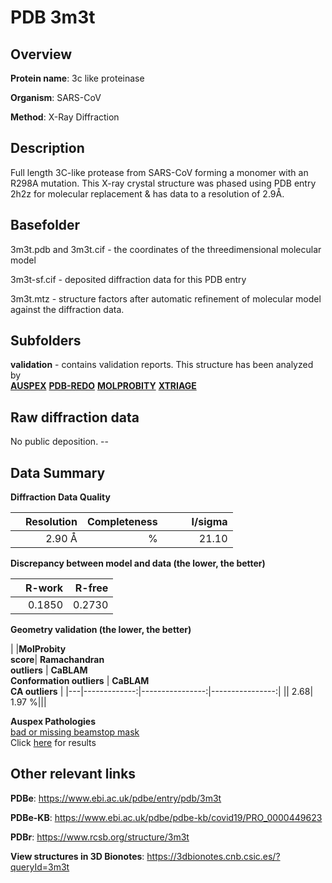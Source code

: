 # PDB 3m3t

## Overview

**Protein name**: 3c like proteinase

**Organism**: SARS-CoV

**Method**: X-Ray Diffraction

## Description

Full length 3C-like protease from SARS-CoV forming a monomer with an R298A mutation. This X-ray crystal structure was phased using PDB entry 2h2z for molecular replacement & has data to a resolution of 2.9Å.

## Basefolder

3m3t.pdb and 3m3t.cif - the coordinates of the threedimensional molecular model

3m3t-sf.cif - deposited diffraction data for this PDB entry

3m3t.mtz - structure factors after automatic refinement of molecular model against the diffraction data.

## Subfolders





**validation** - contains validation reports. This structure has been analyzed by <br>[**AUSPEX**](https://github.com/thorn-lab/coronavirus_structural_task_force/tree/master/pdb/3c_like_proteinase/SARS-CoV/3m3t/validation/auspex) [**PDB-REDO**](https://github.com/thorn-lab/coronavirus_structural_task_force/tree/master/pdb/3c_like_proteinase/SARS-CoV/3m3t/validation/pdb-redo) [**MOLPROBITY**](https://github.com/thorn-lab/coronavirus_structural_task_force/tree/master/pdb/3c_like_proteinase/SARS-CoV/3m3t/validation/molprobity) [**XTRIAGE**](https://github.com/thorn-lab/coronavirus_structural_task_force/blob/master/pdb/3c_like_proteinase/SARS-CoV/3m3t/validation/Xtriage_output.log)   



## Raw diffraction data

No public deposition. --<br> 

## Data Summary
**Diffraction Data Quality**

|   | Resolution | Completeness| I/sigma |
|---|-------------:|----------------:|--------------:|
|   |2.90 Å|      %|<img width=50/>21.10|

**Discrepancy between model and data (the lower, the better)**

|   | **R-work**| **R-free**   
|---|-------------:|----------------:|           
||  0.1850|  0.2730|

**Geometry validation (the lower, the better)**

|   |**MolProbity<br>score**| **Ramachandran<br>outliers** | **CaBLAM<br>Conformation outliers** | **CaBLAM<br>CA outliers** |
|---|-------------:|----------------:|----------------:|
||  2.68|  1.97 %|||

**Auspex Pathologies**<br> [bad or missing beamstop mask](https://www.auspex.de/pathol/#2)<br>Click [here](https://github.com/thorn-lab/coronavirus_structural_task_force/blob/master/pdb/3c_like_proteinase/SARS-CoV/3m3t/validation/auspex/3m3t_auspex_comments.txt)  for results

 



## Other relevant links 
**PDBe**:  https://www.ebi.ac.uk/pdbe/entry/pdb/3m3t

**PDBe-KB**: https://www.ebi.ac.uk/pdbe/pdbe-kb/covid19/PRO_0000449623 
 
**PDBr**: https://www.rcsb.org/structure/3m3t 

**View structures in 3D Bionotes**: https://3dbionotes.cnb.csic.es/?queryId=3m3t

